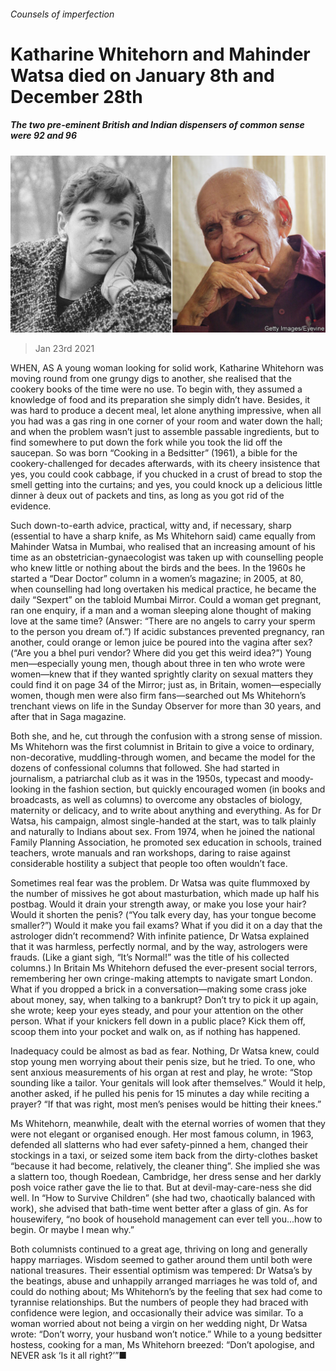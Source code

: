 ###### Counsels of imperfection

# Katharine Whitehorn and Mahinder Watsa died on January 8th and December 28th 

##### The two pre-eminent British and Indian dispensers of common sense were 92 and 96 

![image](images/20210123_OBP001_1.jpg) 

> Jan 23rd 2021 


WHEN, AS A young woman looking for solid work, Katharine Whitehorn was moving round from one grungy digs to another, she realised that the cookery books of the time were no use. To begin with, they assumed a knowledge of food and its preparation she simply didn’t have. Besides, it was hard to produce a decent meal, let alone anything impressive, when all you had was a gas ring in one corner of your room and water down the hall; and when the problem wasn’t just to assemble passable ingredients, but to find somewhere to put down the fork while you took the lid off the saucepan. So was born “Cooking in a Bedsitter” (1961), a bible for the cookery-challenged for decades afterwards, with its cheery insistence that yes, you could cook cabbage, if you chucked in a crust of bread to stop the smell getting into the curtains; and yes, you could knock up a delicious little dinner à deux out of packets and tins, as long as you got rid of the evidence.


Such down-to-earth advice, practical, witty and, if necessary, sharp (essential to have a sharp knife, as Ms Whitehorn said) came equally from Mahinder Watsa in Mumbai, who realised that an increasing amount of his time as an obstetrician-gynaecologist was taken up with counselling people who knew little or nothing about the birds and the bees. In the 1960s he started a “Dear Doctor” column in a women’s magazine; in 2005, at 80, when counselling had long overtaken his medical practice, he became the daily “Sexpert” on the tabloid Mumbai Mirror. Could a woman get pregnant, ran one enquiry, if a man and a woman sleeping alone thought of making love at the same time? (Answer: “There are no angels to carry your sperm to the person you dream of.”) If acidic substances prevented pregnancy, ran another, could orange or lemon juice be poured into the vagina after sex? (“Are you a bhel puri vendor? Where did you get this weird idea?”) Young men—especially young men, though about three in ten who wrote were women—knew that if they wanted sprightly clarity on sexual matters they could find it on page 34 of the Mirror; just as, in Britain, women—especially women, though men were also firm fans—searched out Ms Whitehorn’s trenchant views on life in the Sunday Observer for more than 30 years, and after that in Saga magazine.



Both she, and he, cut through the confusion with a strong sense of mission. Ms Whitehorn was the first columnist in Britain to give a voice to ordinary, non-decorative, muddling-through women, and became the model for the dozens of confessional columns that followed. She had started in journalism, a patriarchal club as it was in the 1950s, typecast and moody-looking in the fashion section, but quickly encouraged women (in books and broadcasts, as well as columns) to overcome any obstacles of biology, maternity or delicacy, and to write about anything and everything. As for Dr Watsa, his campaign, almost single-handed at the start, was to talk plainly and naturally to Indians about sex. From 1974, when he joined the national Family Planning Association, he promoted sex education in schools, trained teachers, wrote manuals and ran workshops, daring to raise against considerable hostility a subject that people too often wouldn’t face.


Sometimes real fear was the problem. Dr Watsa was quite flummoxed by the number of missives he got about masturbation, which made up half his postbag. Would it drain your strength away, or make you lose your hair? Would it shorten the penis? (“You talk every day, has your tongue become smaller?”) Would it make you fail exams? What if you did it on a day that the astrologer didn’t recommend? With infinite patience, Dr Watsa explained that it was harmless, perfectly normal, and by the way, astrologers were frauds. (Like a giant sigh, “It’s Normal!” was the title of his collected columns.) In Britain Ms Whitehorn defused the ever-present social terrors, remembering her own cringe-making attempts to navigate smart London. What if you dropped a brick in a conversation—making some crass joke about money, say, when talking to a bankrupt? Don’t try to pick it up again, she wrote; keep your eyes steady, and pour your attention on the other person. What if your knickers fell down in a public place? Kick them off, scoop them into your pocket and walk on, as if nothing has happened.


Inadequacy could be almost as bad as fear. Nothing, Dr Watsa knew, could stop young men worrying about their penis size, but he tried. To one, who sent anxious measurements of his organ at rest and play, he wrote: “Stop sounding like a tailor. Your genitals will look after themselves.” Would it help, another asked, if he pulled his penis for 15 minutes a day while reciting a prayer? “If that was right, most men’s penises would be hitting their knees.”


Ms Whitehorn, meanwhile, dealt with the eternal worries of women that they were not elegant or organised enough. Her most famous column, in 1963, defended all slatterns who had ever safety-pinned a hem, changed their stockings in a taxi, or seized some item back from the dirty-clothes basket “because it had become, relatively, the cleaner thing”. She implied she was a slattern too, though Roedean, Cambridge, her dress sense and her darkly posh voice rather gave the lie to that. But at devil-may-care-ness she did well. In “How to Survive Children” (she had two, chaotically balanced with work), she advised that bath-time went better after a glass of gin. As for housewifery, “no book of household management can ever tell you...how to begin. Or maybe I mean why.”


Both columnists continued to a great age, thriving on long and generally happy marriages. Wisdom seemed to gather around them until both were national treasures. Their essential optimism was tempered: Dr Watsa’s by the beatings, abuse and unhappily arranged marriages he was told of, and could do nothing about; Ms Whitehorn’s by the feeling that sex had come to tyrannise relationships. But the numbers of people they had braced with confidence were legion, and occasionally their advice was similar. To a woman worried about not being a virgin on her wedding night, Dr Watsa wrote: “Don’t worry, your husband won’t notice.” While to a young bedsitter hostess, cooking for a man, Ms Whitehorn breezed: “Don’t apologise, and NEVER ask ‘Is it all right?’”■


